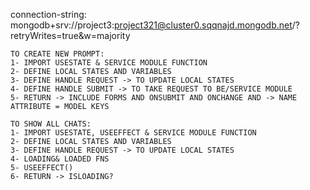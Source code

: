 connection-string: mongodb+srv://project3:project321@cluster0.sqqnajd.mongodb.net/?retryWrites=true&w=majority


    TO CREATE NEW PROMPT:
    1- IMPORT USESTATE & SERVICE MODULE FUNCTION
    2- DEFINE LOCAL STATES AND VARIABLES
    3- DEFINE HANDLE REQUEST -> TO UPDATE LOCAL STATES
    4- DEFINE HANDLE SUBMIT -> TO TAKE REQUEST TO BE/SERVICE MODULE
    5- RETURN -> INCLUDE FORMS AND ONSUBMIT AND ONCHANGE AND -> NAME ATTRIBUTE = MODEL KEYS

    TO SHOW ALL CHATS:
    1- IMPORT USESTATE, USEEFFECT & SERVICE MODULE FUNCTION
    2- DEFINE LOCAL STATES AND VARIABLES
    3- DEFINE HANDLE REQUEST -> TO UPDATE LOCAL STATES
    4- LOADING& LOADED FNS
    5- USEEFFECT()
    6- RETURN -> ISLOADING?